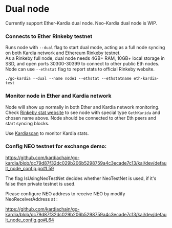 # Dual node
Currently support Ether-Kardia dual node. Neo-Kardia dual node is WIP.

### Connects to Ether Rinkeby testnet
Runs node with `--dual` flag to start dual mode, acting as a full node syncing on both Kardia network and Ethereum Rinkeby testnet.  
As a Rinkeby full node, dual node needs 4GB+ RAM, 10GB+ local storage in SSD, and open ports 30300-30399 to connect to other public Eth nodes. 
Node can use `--ethstat` flag to report stats to official Rinkeby website.
```
./go-kardia --dual --name node1 --ethstat --ethstatname eth-kardia-test
```

### Monitor node in Ether and Kardia network
Node will show up normally in both Ether and Kardia network monitoring.  
Check [Rinkeby stat website](https://www.rinkeby.io/#stats) to see node with special type `GethKarida` and chosen name above.
Node should be connected to other Eth peers and start syncing blocks.

Use [Kardiascan](https://github.com/kardiachain/KardiaScan#run-development-mode) to monitor Kardia stats. 


### Config NEO testnet for exchange demo:
https://github.com/kardiachain/go-kardia/blob/dc79d87f32dc029b206b5298759a4c3ecade7c13/kai/dev/default_node_config.go#L59

The flag IsUsingNeoTestNet decides whether NeoTestNet is used, if it's false then private testnet is used.

Please configure NEO address to receive NEO by modify NeoReceiverAddress at : 

https://github.com/kardiachain/go-kardia/blob/dc79d87f32dc029b206b5298759a4c3ecade7c13/kai/dev/default_node_config.go#L64

